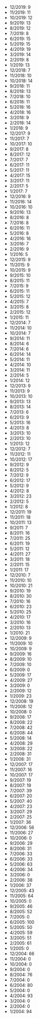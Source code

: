 *  12/2019: 9
*  11/2019: 11
*  10/2019: 12
*  9/2019: 13
*  8/2019: 12
*  7/2019: 8
*  6/2019: 15
*  5/2019: 15
*  4/2019: 19
*  3/2019: 14
*  2/2019: 8
*  1/2019: 13
*  12/2018: 7
*  11/2018: 10
*  10/2018: 14
*  9/2018: 11
*  8/2018: 13
*  7/2018: 10
*  6/2018: 11
*  5/2018: 16
*  4/2018: 16
*  3/2018: 9
*  2/2018: 14
*  1/2018: 9
*  12/2017: 9
*  11/2017: 7
*  10/2017: 10
*  9/2017: 8
*  8/2017: 12
*  7/2017: 7
*  6/2017: 11
*  5/2017: 11
*  4/2017: 15
*  3/2017: 11
*  2/2017: 5
*  1/2017: 7
*  12/2016: 9
*  11/2016: 14
*  10/2016: 10
*  9/2016: 13
*  8/2016: 8
*  7/2016: 8
*  6/2016: 11
*  5/2016: 8
*  4/2016: 16
*  3/2016: 7
*  2/2016: 9
*  1/2016: 5
*  12/2015: 9
*  11/2015: 9
*  10/2015: 9
*  9/2015: 10
*  8/2015: 11
*  7/2015: 9
*  6/2015: 11
*  5/2015: 12
*  4/2015: 7
*  3/2015: 8
*  2/2015: 12
*  1/2015: 11
*  12/2014: 7
*  11/2014: 10
*  10/2014: 7
*  9/2014: 11
*  8/2014: 6
*  7/2014: 6
*  6/2014: 14
*  5/2014: 11
*  4/2014: 10
*  3/2014: 11
*  2/2014: 5
*  1/2014: 12
*  12/2013: 9
*  11/2013: 9
*  10/2013: 10
*  9/2013: 13
*  8/2013: 14
*  7/2013: 6
*  6/2013: 9
*  5/2013: 16
*  4/2013: 8
*  3/2013: 10
*  2/2013: 10
*  1/2013: 12
*  12/2012: 7
*  11/2012: 11
*  10/2012: 17
*  9/2012: 9
*  8/2012: 5
*  7/2012: 9
*  6/2012: 17
*  5/2012: 9
*  4/2012: 8
*  3/2012: 23
*  2/2012: 5
*  1/2012: 8
*  12/2011: 19
*  11/2011: 18
*  10/2011: 13
*  9/2011: 7
*  8/2011: 16
*  7/2011: 25
*  6/2011: 19
*  5/2011: 12
*  4/2011: 27
*  3/2011: 18
*  2/2011: 15
*  1/2011: 17
*  12/2010: 7
*  11/2010: 10
*  10/2010: 21
*  9/2010: 19
*  8/2010: 30
*  7/2010: 16
*  6/2010: 23
*  5/2010: 25
*  4/2010: 17
*  3/2010: 16
*  2/2010: 13
*  1/2010: 21
*  12/2009: 9
*  11/2009: 10
*  10/2009: 9
*  9/2009: 16
*  8/2009: 10
*  7/2009: 10
*  6/2009: 0
*  5/2009: 17
*  4/2009: 27
*  3/2009: 0
*  2/2009: 12
*  1/2009: 23
*  12/2008: 19
*  11/2008: 12
*  10/2008: 0
*  9/2008: 17
*  8/2008: 22
*  7/2008: 42
*  6/2008: 44
*  5/2008: 14
*  4/2008: 29
*  3/2008: 22
*  2/2008: 31
*  1/2008: 31
*  12/2007: 17
*  11/2007: 16
*  10/2007: 17
*  9/2007: 19
*  8/2007: 19
*  7/2007: 39
*  6/2007: 20
*  5/2007: 40
*  4/2007: 23
*  3/2007: 29
*  2/2007: 25
*  1/2007: 36
*  12/2006: 56
*  11/2006: 27
*  10/2006: 0
*  9/2006: 29
*  8/2006: 31
*  7/2006: 33
*  6/2006: 33
*  5/2006: 63
*  4/2006: 34
*  3/2006: 0
*  2/2006: 38
*  1/2006: 37
*  12/2005: 43
*  11/2005: 64
*  10/2005: 0
*  9/2005: 46
*  8/2005: 52
*  7/2005: 0
*  6/2005: 100
*  5/2005: 50
*  4/2005: 59
*  3/2005: 51
*  2/2005: 61
*  1/2005: 0
*  12/2004: 66
*  11/2004: 0
*  10/2004: 0
*  9/2004: 0
*  8/2004: 76
*  7/2004: 0
*  6/2004: 80
*  5/2004: 0
*  4/2004: 93
*  3/2004: 0
*  2/2004: 0
*  1/2004: 94